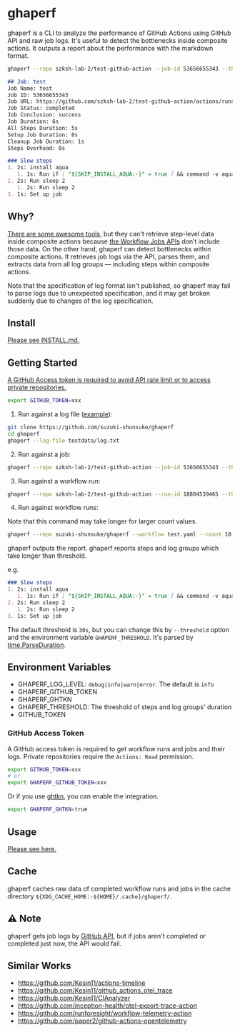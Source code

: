 # ghaperf

ghaperf is a CLI to analyze the performance of GitHub Actions using GitHub API and raw job logs.
It's useful to detect the bottlenecks inside composite actions.
It outputs a report about the performance with the markdown format.

```sh
ghaperf --repo szksh-lab-2/test-github-action --job-id 53656655343 --threshold 1s
```

```markdown
## Job: test
Job Name: test
Job ID: 53656655343
Job URL: https://github.com/szksh-lab-2/test-github-action/actions/runs/18804539465/job/53656655343
Job Status: completed
Job Conclusion: success
Job Duration: 6s
All Steps Duration: 5s
Setup Job Duration: 0s
Cleanup Job Duration: 1s
Steps Overhead: 0s

### Slow steps
1. 2s: install aqua
   1. 1s: Run if [ "${SKIP_INSTALL_AQUA:-}" = true ] && command -v aqua >/dev/null; then
2. 2s: Run sleep 2
   1. 2s: Run sleep 2
3. 1s: Set up job
```

## Why?

[There are some awesome tools](#similar-works), but they can't retrieve step-level data inside composite actions because [the Workflow Jobs APIs](https://docs.github.com/en/rest/actions/workflow-jobs) don’t include those data.
On the other hand, ghaperf can detect bottlenecks within composite actions.
It retrieves job logs via the API, parses them, and extracts data from all log groups — including steps within composite actions.

Note that the specification of log format isn't published, so ghaperf may fail to parse logs due to unexpected specification, and it may get broken suddenly due to changes of the log specification.

## Install

[Please see INSTALL.md.](INSTALL.md)

## Getting Started

[A GitHub Access token is required to avoid API rate limit or to access private repositories.](#github-access-token)

```sh
export GITHUB_TOKEN=xxx
```

1. Run against a log file ([example](https://github.com/suzuki-shunsuke/ghaperf/blob/main/testdata/log.txt)):

```sh
git clone https://github.com/suzuki-shunsuke/ghaperf
cd ghaperf
ghaperf --log-file testdata/log.txt
```

2. Run against a job:

```sh
ghaperf --repo szksh-lab-2/test-github-action --job-id 53656655343 --threshold 1s
```

3. Run against a workflow run:

```sh
ghaperf --repo szksh-lab-2/test-github-action --run-id 18804539465 --threshold 1s
```

4. Run against workflow runs:

Note that this command may take longer for larger count values.

```sh
ghaperf --repo suzuki-shunsuke/ghaperf --workflow test.yaml --count 10 --threshold 1s
```

ghaperf outputs the report.
ghaperf reports steps and log groups which take longer than threshold.

e.g.

```markdown
### Slow steps
1. 2s: install aqua
   1. 1s: Run if [ "${SKIP_INSTALL_AQUA:-}" = true ] && command -v aqua >/dev/null; then
2. 2s: Run sleep 2
   1. 2s: Run sleep 2
3. 1s: Set up job
```

The default threshold is `30s`, but you can change this by `--threshold` option and the environment variable `GHAPERF_THRESHOLD`.
It's parsed by [time.ParseDuration](https://pkg.go.dev/time#ParseDuration).

## Environment Variables

- GHAPERF_LOG_LEVEL: `debug|info|warn|error`. The default is `info`
- GHAPERF_GITHUB_TOKEN
- GHAPERF_GHTKN
- GHAPERF_THRESHOLD: The threshold of steps and log groups' duration
- GITHUB_TOKEN

### GitHub Access Token

A GitHub access token is required to get workflow runs and jobs and their logs.
Private repositories require the `Actions: Read` permission.

```sh
export GITHUB_TOKEN=xxx
# or
export GHAPERF_GITHUB_TOKEN=xxx
```

Or if you use [ghtkn](https://github.com/suzuki-shunsuke/ghtkn), you can enable the integration.

```sh
export GHAPERF_GHTKN=true
```

## Usage

[Please see here.](USAGE.md)

## Cache

ghaperf caches raw data of completed workflow runs and jobs in the cache directory `${XDG_CACHE_HOME:-${HOME}/.cache}/ghaperf/`.

## :warning: Note

ghaperf gets job logs by [GitHub API](https://docs.github.com/en/rest/actions/workflow-jobs#download-job-logs-for-a-workflow-run), but if jobs aren't completed or completed just now, the API would fail.

## Similar Works

- https://github.com/Kesin11/actions-timeline
- https://github.com/Kesin11/github_actions_otel_trace
- https://github.com/Kesin11/CIAnalyzer
- https://github.com/inception-health/otel-export-trace-action
- https://github.com/runforesight/workflow-telemetry-action
- https://github.com/paper2/github-actions-opentelemetry
